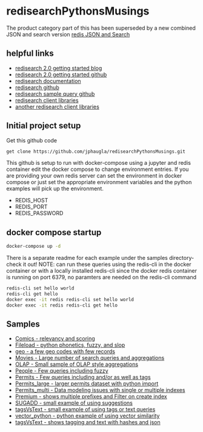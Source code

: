 # redisearchPythonsMusings
The product category part of this has been superseded by a new combined JSON and search version [redis JSON and Search](https://github.com/jphaugla/redisJSONProductCatalog)
## helpful links
* [redisearch 2.0 getting started blog](https://redis.com/blog/getting-started-with-redisearch-2-0/)
* [redisearch 2.0 getting started github](https://github.com/RediSearch/redisearch-getting-started)
* [redisearch documentation](https://oss.redis.com/redisearch/master/)
* [redisearch github](https://github.com/Redislabs-Solution-Architects/redisaml#example-redisearch-queries)
* [redisearch sample query github](https://github.com/Redislabs-Solution-Architects/contracts#sample-queries)
* [redisearch client libraries](https://github.com/RediSearch/RediSearch#client-libraries)
* [another redisearch client libraries](https://oss.redis.com/redisearch/Clients/)

## Initial project setup
Get this github code
```bash 
get clone https://github.com/jphaugla/redisearchPythonsMusings.git
```
This github is setup to run with docker-compose using a jupyter and redis container
edit the docker compose to change environment entries.  If you are providing your own redis server can set the environment in docker compose or just set the appropriate environment variables 
and the python examples will pick up the environment.
* REDIS_HOST
* REDIS_PORT
* REDIS_PASSWORD
## docker compose startup
```bash
docker-compose up -d 
```
There is a separate readme for each example under the samples directory-check it out!
NOTE:   can run these queries using the redis-cli in the docker container or with a locally installed redis-cli
since the docker redis container is running on port 6379, no paramters are needed on the redis-cli command
```bash
redis-cli set hello world
redis-cli get hello
docker exec -it redis redis-cli set hello world
docker exec -it redis redis-cli get hello
```
## Samples 
* [Comics - relevancy and scoring](samples/comics/README.md)
* [Fileload - python phonetics, fuzzy, and slop](samples/comics/README.md)
* [geo - a few geo codes with few records](samples/geo/README.md)
* [Movies - Large number of search queries and aggregations](samples/movies/README.md)
* [OLAP - Small sample of OLAP style aggregations](samples/olap/README.md)
* [People - Few queries including fuzzy](samples/people/README.md)
* [Permits - Few queries including and/or as well as tags](samples/permits/README.md)
* [Permits_large - larger permits dataset with python import](samples/permits_large/README.md)
* [Permits_multi - Data modeling issues with single or multiple indexes](samples/permits_multi/README.md)
* [Premium - shows multiple prefixes and Filter on create index](samples/premium/README.md)
* [SUGADD - small example of using suggestions](samples/sugadd/README.md)
* [tagsVsText - small example of using tags or text queries](samples/tagsVsText/README.md)
* [vector_python - python example of using vector similarity](samples/vector_python/README.md)
* [tagsVsText - shows tagging and text with hashes and json](samples/tagsVsText/README.md)
